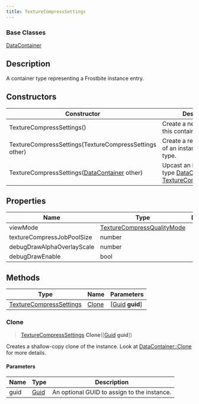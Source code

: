 ```yaml
---
title: TextureCompressSettings
---
```

### Base Classes

[DataContainer](/vext/ref/shared/class/datacontainer)

## Description

A container type representing a Frostbite instance entry.

## Constructors

| Constructor                                                                        | Description                                                                                                                           |
| ---------------------------------------------------------------------------------- | ------------------------------------------------------------------------------------------------------------------------------------- |
| TextureCompressSettings()                                                          | Create a new instance of this container type.                                                                                         |
| TextureCompressSettings(TextureCompressSettings other)                             | Create a reference copy of an instance of the same type.                                                                              |
| TextureCompressSettings([DataContainer](/vext/ref/shared/class/datacontainer) other) | Upcast an instance of type [DataContainer](/vext/ref/shared/class/datacontainer) to [TextureCompressSettings](/vext/ref/fb/texturecompresssettings/). |

## Properties

| Name                       | Type                                                     | Description |
| -------------------------- | -------------------------------------------------------- | ----------- |
| viewMode                   | [TextureCompressQualityMode](/vext/ref/fb/texturecompressqualitymode/) |             |
| textureCompressJobPoolSize | number                                                   |             |
| debugDrawAlphaOverlayScale | number                                                   |             |
| debugDrawEnable            | bool                                                     |             |

## Methods

| Type                                               | Name            | Parameters                                     |
| -------------------------------------------------- | --------------- | ---------------------------------------------- |
| [TextureCompressSettings](/vext/ref/fb/texturecompresssettings/) | [Clone](#clone) | \[[Guid](/vext/ref/shared/class/guid) **guid**\] |

### Clone

> [TextureCompressSettings](/vext/ref/fb/texturecompresssettings/) **Clone**(\[[Guid](/vext/ref/shared/class/guid) **guid**\])

Creates a shallow-copy clone of the instance. Look at [DataContainer::Clone](/vext/ref/shared/class/datacontainer#clone) for more details.

#### Parameters

| Name | Type         | Description                                 |
| ---- | ------------ | ------------------------------------------- |
| guid | [Guid](/vext/ref/shared/class/guid/) | An optional GUID to assign to the instance. |

